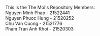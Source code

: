 This is the The Moi's Repository 
Members:  
Nguyen Minh Phap - 21522441  
Nguyen Phuoc Hung - 21520252  
Chu Van Cuong - 21521776  
Pham Tran Anh Khoi - 21520303  
